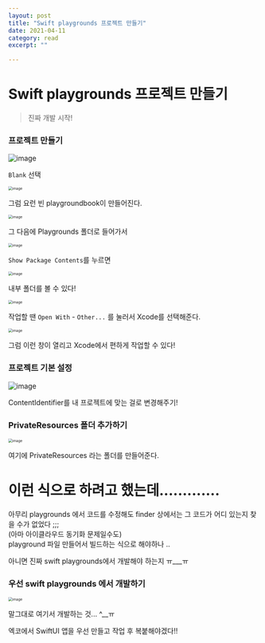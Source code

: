 ```yaml
---
layout: post
title: "Swift playgrounds 프로젝트 만들기" 
date: 2021-04-11
category: read 
excerpt: ""

---
```


# Swift playgrounds 프로젝트 만들기

> 진짜 개발 시작!

### 프로젝트 만들기

![image](https://user-images.githubusercontent.com/28949235/114498142-852b5300-9c5e-11eb-89e5-88fed2dd9468.png)

`Blank` 선택

<img src="https://user-images.githubusercontent.com/28949235/114498175-98d6b980-9c5e-11eb-91b1-c01d939af9c4.png" alt="image" style="zoom:50%;" />

그럼 요런 빈 playgroundbook이 만들어진다.

<img src="https://user-images.githubusercontent.com/28949235/114498239-aee47a00-9c5e-11eb-9c7b-e24a626c4175.png" alt="image" style="zoom:50%;" />

그 다음에 Playgrounds 폴더로 들어가서

<img src="https://user-images.githubusercontent.com/28949235/114498268-c1f74a00-9c5e-11eb-822e-584baed32abe.png" alt="image" style="zoom:50%;" />

`Show Package Contents`를 누르면 

<img src="https://user-images.githubusercontent.com/28949235/114498326-d9363780-9c5e-11eb-9b77-5a5fce9e373e.png" alt="image" style="zoom:50%;" />

내부 폴더를 볼 수 있다!

<img src="https://user-images.githubusercontent.com/28949235/114498495-261a0e00-9c5f-11eb-8e1d-3c6f946245b7.png" alt="image" style="zoom:50%;" />

작업할 땐 `Open With` - `Other...` 를 눌러서 Xcode를 선택해준다.

<img src="https://user-images.githubusercontent.com/28949235/114498452-13073e00-9c5f-11eb-95a5-faa94c5a7451.png" alt="image" style="zoom:50%;" />

그럼 이런 창이 열리고 Xcode에서 편하게 작업할 수 있다!



### 프로젝트 기본 설정

![image](https://user-images.githubusercontent.com/28949235/114498770-a9d3fa80-9c5f-11eb-953d-ff89cb42d547.png)

ContentIdentifier를 내 프로젝트에 맞는 걸로 변경해주기!

### PrivateResources 폴더 추가하기

<img src="https://user-images.githubusercontent.com/28949235/114498933-0cc59180-9c60-11eb-9b56-55b83fe3465b.png" alt="image" style="zoom:50%;" />

여기에 PrivateResources 라는 폴더를 만들어준다.

# 이런 식으로 하려고 했는데.............

아무리 playgrounds 에서 코드를 수정해도 finder 상에서는 그 코드가 어디 있는지 찾을 수가 없었다 ;;;  
(아마 아이클라우드 동기화 문제일수도)  
playground 파일 만들어서 빌드하는 식으로 해야하나 ..

아니면 진짜 swift playgrounds에서 개발해야 하는지 ㅠ___ㅠ

### 우선 swift playgrounds 에서 개발하기

<img src="https://user-images.githubusercontent.com/28949235/114499885-f7e9fd80-9c61-11eb-9428-7e573b05bee8.png" alt="image" style="zoom:50%;" />

말그대로 여기서 개발하는 것... ^__ㅠ

엑코에서 SwiftUI 앱을 우선 만들고 작업 후 복붙해야겠다!!